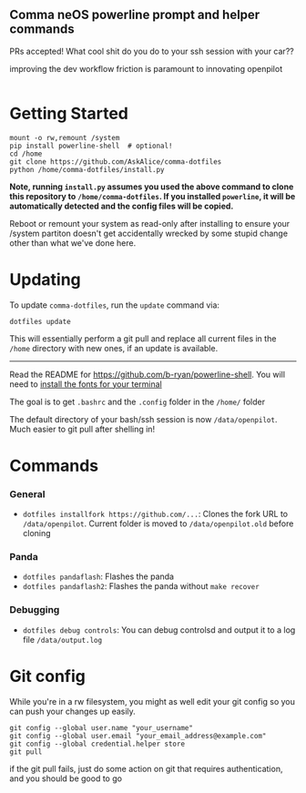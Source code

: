 ## Comma neOS powerline prompt and helper commands

PRs accepted! What cool shit do you do to your ssh session with your car??

improving the dev workflow friction is paramount to innovating openpilot

<img src="https://emu.bz/xmf" alt="" />

# Getting Started
```
mount -o rw,remount /system
pip install powerline-shell  # optional!
cd /home
git clone https://github.com/AskAlice/comma-dotfiles
python /home/comma-dotfiles/install.py
```
**Note, running `install.py` assumes you used the above command to clone this repository to `/home/comma-dotfiles`. If you installed `powerline`, it will be automatically detected and the config files will be copied.**

Reboot or remount your system as read-only after installing to ensure your /system partiton doesn't get accidentally wrecked by some stupid change other than what we've done here.

# Updating
To update `comma-dotfiles`, run the `update` command via:
```
dotfiles update
```
This will essentially perform a git pull and replace all current files in the `/home` directory with new ones, if an update is available.

---
Read the README for https://github.com/b-ryan/powerline-shell. You will need to [install the fonts for your terminal](https://github.com/powerline/fonts)

The goal is to get `.bashrc` and the `.config` folder in the `/home/` folder

The default directory of your bash/ssh session is now `/data/openpilot`. Much easier to git pull after shelling in!

# Commands
### General
- `dotfiles installfork https://github.com/...`: Clones the fork URL to `/data/openpilot`. Current folder is moved to `/data/openpilot.old` before cloning

### Panda
- `dotfiles pandaflash`: Flashes the panda
- `dotfiles pandaflash2`: Flashes the panda without `make recover`

### Debugging
- `dotfiles debug controls`: You can debug controlsd and output it to a log file `/data/output.log`

# Git config
While you're in a rw filesystem, you might as well edit your git config so you can push your changes up easily.
```
git config --global user.name "your_username"
git config --global user.email "your_email_address@example.com"
git config --global credential.helper store
git pull
```
if the git pull fails, just do some action on git that requires authentication, and you should be good to go

